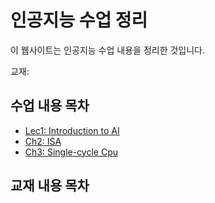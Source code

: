 # 인공지능 수업 정리
이 웹사이트는 인공지능 수업 내용을 정리한 것입니다.

교재: 

## 수업 내용 목차
- [Lec1: Introduction to AI](/lecture/lec1.md)
- [Ch2: ISA](/lecture/lec2.md)
- [Ch3: Single-cycle Cpu](/lecture/lec3.md)

## 교재 내용 목차
